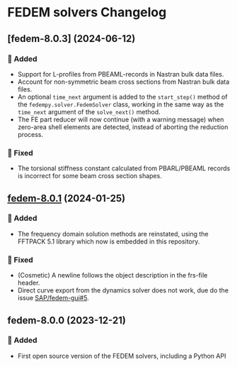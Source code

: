 <!---
  SPDX-FileCopyrightText: 2023 SAP SE

  SPDX-License-Identifier: Apache-2.0

  This file is part of FEDEM - https://openfedem.org
--->

# FEDEM solvers Changelog

## [fedem-8.0.3] (2024-06-12)

### :rocket: Added

- Support for L-profiles from PBEAML-records in Nastran bulk data files.
- Account for non-symmetric beam cross sections from Nastran bulk data files.
- An optional `time_next` argument is added to the `start_step()` method
  of the `fedempy.solver.FedemSolver` class, working in the same way as
  the `time_next` argument of the `solve_next()` method.
- The FE part reducer will now continue (with a warning message) when zero-area
  shell elements are detected, instead of aborting the reduction process.

### :bug: Fixed

- The torsional stiffness constant calculated from PBARL/PBEAML records
  is incorrect for some beam cross section shapes.

## [fedem-8.0.1] (2024-01-25)

### :rocket: Added

- The frequency domain solution methods are reinstated,
  using the FFTPACK 5.1 library which now is embedded in this repository.

### :bug: Fixed

- (Cosmetic) A newline follows the object description in the frs-file header.
- Direct curve export from the dynamics solver does not work,
  due do the issue [SAP/fedem-gui#5](https://github.com/SAP/fedem-gui/issues/5).

## fedem-8.0.0 (2023-12-21)

### :rocket: Added

- First open source version of the FEDEM solvers, including a Python API

[fedem-8.0.1]: https://github.com/SAP/fedem-gui/compare/fedem-8.0.0...fedem-8.0.1
